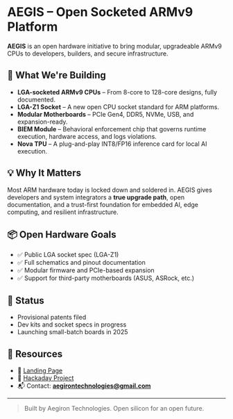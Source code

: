 # AEGIS – Open Socketed ARMv9 Platform

**AEGIS** is an open hardware initiative to bring modular, upgradeable ARMv9 CPUs to developers, builders, and secure infrastructure.

## 🔧 What We're Building

- **LGA-socketed ARMv9 CPUs** – From 8-core to 128-core designs, fully documented.
- **LGA-Z1 Socket** – A new open CPU socket standard for ARM platforms.
- **Modular Motherboards** – PCIe Gen4, DDR5, NVMe, USB, and expansion-ready.
- **BIEM Module** – Behavioral enforcement chip that governs runtime execution, hardware access, and logs violations.
- **Nova TPU** – A plug-and-play INT8/FP16 inference card for local AI execution.

## 💡 Why It Matters

Most ARM hardware today is locked down and soldered in. AEGIS gives developers and system integrators a **true upgrade path**, open documentation, and a trust-first foundation for embedded AI, edge computing, and resilient infrastructure.

## 📦 Open Hardware Goals

- ✅ Public LGA socket spec (LGA-Z1)
- ✅ Full schematics and pinout documentation
- ✅ Modular firmware and PCIe-based expansion
- ✅ Support for third-party motherboards (ASUS, ASRock, etc.)

## 📂 Status

- Provisional patents filed  
- Dev kits and socket specs in progress  
- Launching small-batch boards in 2025

## 📎 Resources

- 🔗 [Landing Page](https://aegirontechnologies.github.io/aegis-libre-lite/)
- 🧠 [Hackaday Project](https://hackaday.io/project/203123-aegis-an-open-socketed-armv9-platform)
- 📬 Contact: **aegirontechnologies@gmail.com**

---

> Built by Aegiron Technologies. Open silicon for an open future.
